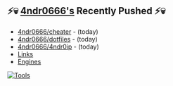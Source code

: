 ## ⚡💀 <a href="https://4ndr0666.github.io/4ndr0site" target="_blank">4ndr0666's</a> Recently Pushed ⚡💀


- [4ndr0666/cheater](https://github.com/4ndr0666/cheater) - (today)
- [4ndr0666/dotfiles](https://github.com/4ndr0666/dotfiles) - (today)
- [4ndr0666/4ndr0ip](https://github.com/4ndr0666/4ndr0ip) - (today)
- [Links](https://github.com/4ndr0666/Links/blob/main/README.md)        
- [Engines](https://github.com/hoothin/SearchJumper/discussions/73)    

[![Tools](https://skillicons.dev/icons?i=go,py,react,nextjs,git,linux,bash,neovim&theme=dark&perline=18)](https://skillicons.dev)

